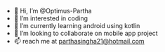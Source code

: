 - 👋 Hi, I’m @Optimus-Partha
- 👀 I’m interested in coding
- 🌱 I’m currently learning android using kotlin
- 💞️ I’m looking to collaborate on mobile app project
- 📫 reach me at parthasingha21@hotmail.com

<!---
Optimus-Partha/Optimus-Partha is a ✨ special ✨ repository because its `README.md` (this file) appears on your GitHub profile.
You can click the Preview link to take a look at your changes.
--->
